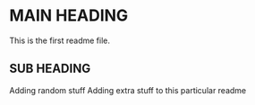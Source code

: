 # MAIN HEADING 

This is the first readme file.


## SUB HEADING

Adding random stuff 
Adding extra stuff to this particular readme

